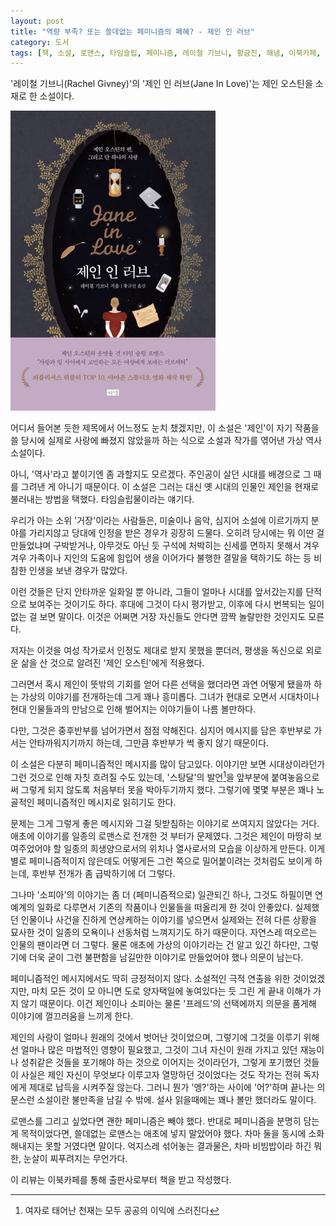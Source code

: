 ```yaml
---
layout: post
title: "역량 부족? 또는 쓸데없는 페미니즘의 폐혜? - 제인 인 러브"
category: 도서
tags: [책, 소설, 로맨스, 타임슬립, 페미니즘, 레이철 기브니, 황금진, 해냄, 이북카페, 서평]
---
```


'레이철 기브니(Rachel Givney)'의
'제인 인 러브(Jane In Love)'는
제인 오스틴을 소재로 한 소설이다.

![표지](/images/jane-in-love-book-h480.jpg)

어디서 들어본 듯한 제목에서 어느정도 눈치 챘겠지만,
이 소설은 '제인'이 자기 작품을 쓸 당시에 실제로 사랑에 빠졌지 않았을까 하는 식으로
소설과 작가를 엮어낸 가상 역사 소설이다.

아니, '역사'라고 붙이기엔 좀 과할지도 모르겠다.
주인공이 살던 시대를 배경으로 그 때를 그려낸 게 아니기 때문이다.
이 소설은 그러는 대신 옛 시대의 인물인 제인을 현재로 불러내는 방법을 택했다.
타임슬립물이라는 얘기다.

우리가 아는 소위 '거장'이라는 사람들은,
미술이나 음악, 심지어 소설에 이르기까지
분야를 가리지않고 당대에 인정을 받은 경우가 굉장히 드물다.
오히려 당시에는 뭐 이딴 걸 만들었냐며 구박받거나,
아무것도 아닌 듯 구석에 처박히는 신세를 면하지 못해서
겨우겨우 가족이나 지인의 도움에 힘입어 생을 이어가다 불행한 결말을 택하기도 하는 등 비참한 인생을 보낸 경우가 많았다.

이런 것들은 단지 안타까운 일화일 뿐 아니라,
그들이 얼마나 시대를 앞서갔는지를 단적으로 보여주는 것이기도 하다.
후대에 그것이 다시 평가받고, 이후에 다시 번복되는 일이 없는 걸 보면 말이다.
이것은 어쩌면 거장 자신들도 안다면 깜짝 놀랄만한 것인지도 모른다.

저자는 이것을 여성 작가로서 인정도 제대로 받지 못했을 뿐더러,
평생을 독신으로 외로운 삶을 산 것으로 알려진 '제인 오스틴'에게 적용했다.

그러면서 혹시 제인이 뜻밖의 기회를 얻어 다른 선택을 했더라면 과연 어떻게 됐을까 하는
가상의 이야기를 전개하는데 그게 꽤나 흥미롭다.
그녀가 현대로 오면서 시대차이나 현대 인물들과의 만남으로 인해 벌어지는 이야기들이 나름 볼만하다.

다만, 그것은 중후반부를 넘어가면서 점점 약해진다.
심지어 메시지를 담은 후반부로 가서는 안타까워지기까지 하는데,
그만큼 후반부가 썩 좋지 않기 때문이다.

이 소설은 다분히 페미니즘적인 메시지를 많이 담고있다.
이야기만 보면 시대상이라던가 그런 것으로 인해 자칫 흐려질 수도 있는데,
'스탕달'의 발언[^1]을 앞부분에 붙여놓음으로써
그렇게 되지 않도록 처음부터 못을 박아두기까지 했다.
그렇기에 몇몇 부분은 꽤나 노골적인 페미니즘적인 메시지로 읽히기도 한다.

[^1]: 여자로 태어난 천재는 모두 공공의 이익에 스러진다

문제는 그게 그렇게 좋은 메시지와 그걸 뒷받침하는 이야기로 쓰여지지 않았다는 거다.
애초에 이야기를 일종의 로맨스로 전개한 것 부터가 문제였다.
그것은 제인이 마땅히 보여주었어야 할 일종의 희생양으로서의 위치나 열사로서의 모습을 이상하게 만든다.
이게 별로 페미니즘적이지 않은데도 어떻게든 그런 쪽으로 밀어붙이려는 것처럼도 보이게 하는데,
후반부 전개가 좀 급박하기에 더 그렇다.

그나마 '소피아'의 이야기는 좀 더 (페미니즘적으로) 일관되긴 하나,
그것도 하필이면 연예계의 일화로 다루면서 기존의 작품이나 인물들을 떠올리게 한 것이 안좋았다.
실제했던 인물이나 사건을 진하게 연상케하는 이야기를 넣으면서
실제와는 전혀 다른 상황을 묘사한 것이 일종의 모욕이나 선동처럼 느껴지기도 하기 때문이다.
자연스레 떠오르는 인물의 팬이라면 더 그렇다.
물론 애초에 가상의 이야기라는 건 알고 있긴 하다만,
그렇기에 더욱 굳이 그런 불편함을 남길만한 이야기로 만들었어야 했나 의문이 남는다.

페미니즘적인 메시지에서도 딱히 긍정적이지 않다.
소설적인 극적 연출을 위한 것이었겠지만,
마치 모든 것이 모 아니면 도로 양자택일에 놓여있다는 듯 그린 게 끝내 이해가 가지 않기 때문이다.
이건 제인이나 소피아는 물론 '프레드'의 선택에까지 의문을 품게해 이야기에 껄끄러움을 느끼게 한다.

제인의 사랑이 얼마나 원래의 것에서 벗어난 것이었으며,
그렇기에 그것을 이루기 위해선 얼마나 많은 마법적인 영향이 필요했고,
그것이 그녀 자신이 원래 가지고 있던 재능이나 성취같은 것들을 포기해야 하는 것으로 이어지는 것이라던가,
그렇게 포기했던 것들이 사실은 제인 자신이 무엇보다 이루고자 열망하던 것이었다는 것도
작가는 전혀 독자에게 제대로 납득을 시켜주질 않는다.
그러니 뭔가 '엥?'하는 사이에 '어?'하며 끝나는 의문스런 소설이란 불만족을 남길 수 밖에.
설사 읽을때에는 꽤나 볼만 했더라도 말이다.

로맨스를 그리고 싶었다면 괜한 페미니즘은 빼야 했다.
반대로 페미니즘을 분명히 담는게 목적이었다면, 쓸데없는 로맨스는 애초에 넣지 말았어야 했다.
차마 둘을 동시에 소화해내지는 못할 거였다면 말이다.
억지스레 섞어놓는 결과물은, 차마 비빔밥이라 하긴 뭐한, 눈살이 찌푸려지는 무언가다.



<div class="im im-info">
이 리뷰는 이북카페를 통해 출판사로부터 책을 받고 작성했다.
</div>
